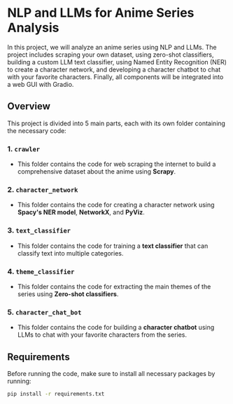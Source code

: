 # NLP and LLMs for Anime Series Analysis

In this project, we will analyze an anime series using NLP and LLMs. The project includes scraping your own dataset, using zero-shot classifiers, building a custom LLM text classifier, using Named Entity Recognition (NER) to create a character network, and developing a character chatbot to chat with your favorite characters. Finally, all components will be integrated into a web GUI with Gradio.

## Overview

This project is divided into 5 main parts, each with its own folder containing the necessary code:

### 1. `crawler`
- This folder contains the code for web scraping the internet to build a comprehensive dataset about the anime using **Scrapy**.

### 2. `character_network`
- This folder contains the code for creating a character network using **Spacy's NER model**, **NetworkX**, and **PyViz**.

### 3. `text_classifier`
- This folder contains the code for training a **text classifier** that can classify text into multiple categories.

### 4. `theme_classifier`
- This folder contains the code for extracting the main themes of the series using **Zero-shot classifiers**.

### 5. `character_chat_bot`
- This folder contains the code for building a **character chatbot** using LLMs to chat with your favorite characters from the series.

## Requirements

Before running the code, make sure to install all necessary packages by running:

```bash
pip install -r requirements.txt

